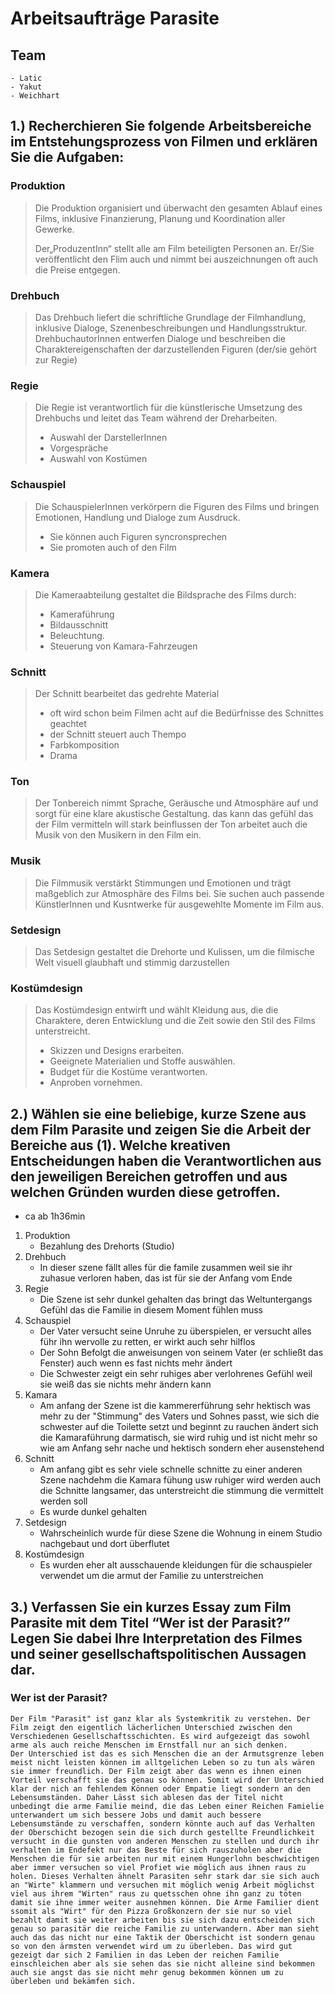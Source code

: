 # Arbeitsaufträge Parasite

## Team
    - Latic
    - Yakut
    - Weichhart

## 1.) Recherchieren Sie folgende Arbeitsbereiche im Entstehungsprozess von Filmen und erklären Sie die Aufgaben:

### Produktion

> Die Produktion organisiert und überwacht den gesamten Ablauf eines  Films, inklusive Finanzierung, Planung und Koordination aller Gewerke.
>
> Der„ProduzentInn“ stellt alle am Film beteiligten Personen an.
> Er/Sie veröffentlicht den Flim auch und nimmt bei auszeichnungen oft auch die Preise entgegen.

### Drehbuch

> Das Drehbuch liefert die schriftliche Grundlage der Filmhandlung, inklusive Dialoge, Szenenbeschreibungen und Handlungsstruktur.
> DrehbuchautorInnen entwerfen Dialoge und beschreiben die Charaktereigenschaften der darzustellenden Figuren (der/sie gehört zur Regie)

### Regie

> Die Regie ist verantwortlich für die künstlerische Umsetzung des Drehbuchs und leitet das Team während der Dreharbeiten.
>
> - Auswahl der DarstellerInnen
> - Vorgespräche
> - Auswahl von Kostümen

### Schauspiel

> Die SchauspielerInnen verkörpern die Figuren des Films und bringen Emotionen, Handlung und Dialoge zum Ausdruck.
>
> - Sie können auch Figuren syncronsprechen
> - Sie promoten auch of den Film

### Kamera

> Die Kameraabteilung gestaltet die Bildsprache des Films durch:
>
> - Kameraführung
> - Bildausschnitt
> - Beleuchtung.
> - Steuerung von Kamara-Fahrzeugen

### Schnitt

> Der Schnitt bearbeitet das gedrehte Material
>
> - oft wird schon beim Filmen acht auf die Bedürfnisse des Schnittes geachtet
> - der Schnitt steuert auch Thempo
> - Farbkomposition
> - Drama

### Ton

> Der Tonbereich nimmt Sprache, Geräusche und Atmosphäre auf und sorgt für eine klare akustische Gestaltung.
> das kann das gefühl das der Film vermitteln will stark beinflussen
> der Ton arbeitet auch die Musik von den Musikern in den Film ein. 

### Musik

> Die Filmmusik verstärkt Stimmungen und Emotionen und trägt maßgeblich zur Atmosphäre des Films bei. Sie suchen auch passende KünstlerInnen und Kusntwerke für ausgewehlte Momente im Film aus.

### Setdesign

> Das Setdesign gestaltet die Drehorte und Kulissen, um die filmische Welt visuell glaubhaft und stimmig darzustellen

### Kostümdesign

> Das Kostümdesign entwirft und wählt Kleidung aus, die die Charaktere, deren Entwicklung und die Zeit sowie den Stil des Films unterstreicht.
>
> - Skizzen und Designs erarbeiten.
> - Geeignete Materialien und Stoffe auswählen.
> - Budget für die Kostüme verantworten.
> - Anproben vornehmen.

## 2.) Wählen sie eine beliebige, kurze Szene aus dem Film Parasite und zeigen Sie die Arbeit der Bereiche aus (1). Welche kreativen Entscheidungen haben die Verantwortlichen aus den jeweiligen Bereichen getroffen und aus welchen Gründen wurden diese getroffen.

- ca ab 1h36min

1) Produktion
    - Bezahlung des Drehorts (Studio)
2) Drehbuch
    - In dieser szene fällt alles für die famile zusammen weil sie ihr zuhasue verloren haben, das ist für sie der Anfang vom Ende
3) Regie
    - Die Szene ist sehr dunkel gehalten das bringt das Weltuntergangs Gefühl das die Familie in diesem Moment fühlen muss
4) Schauspiel
    - Der Vater versucht seine Unruhe zu überspielen, er versucht alles führ ihn wervolle zu retten, er wirkt auch sehr hilflos
    - Der Sohn Befolgt die anweisungen von seinem Vater (er schließt das Fenster) auch wenn es fast nichts mehr ändert
    - Die Schwester zeigt ein sehr ruhiges aber verlohrenes Gefühl weil sie weiß das sie nichts mehr ändern kann
5) Kamara
    - Am anfang der Szene ist die kammererführung sehr hektisch was mehr zu der "Stimmung" des Vaters und Sohnes passt, wie sich die schwester auf die Toilette setzt und beginnt zu rauchen ändert sich die Kamaraführung darmatisch, sie wird ruhig und ist nicht mehr so wie am Anfang sehr nache und hektisch sondern eher ausenstehend
6) Schnitt
    - Am anfang gibt es sehr viele schnelle schnitte zu einer anderen Szene nachdehm die Kamara fühung usw ruhiger wird werden auch die Schnitte langsamer, das unterstreicht die stimmung die vermittelt werden soll
    - Es wurde dunkel gehalten
7) Setdesign
    - Wahrscheinlich wurde für diese Szene die Wohnung in einem Studio nachgebaut und dort überflutet
8) Kostümdesign
    - Es wurden eher alt ausschauende kleidungen für die schauspieler verwendet um die armut der Familie zu unterstreichen

## 3.) Verfassen Sie ein kurzes Essay zum Film Parasite mit dem Titel “Wer ist der Parasit?” Legen Sie dabei Ihre Interpretation des Filmes und seiner gesellschaftspolitischen Aussagen dar.

### Wer ist der Parasit?

```
Der Film "Parasit" ist ganz klar als Systemkritik zu verstehen. Der Film zeigt den eigentlich lächerlichen Unterschied zwischen den Verschiedenen Gesellschaftsschichten. Es wird aufgezeigt das sowohl arme als auch reiche Menschen im Ernstfall nur an sich denken.
Der Unterschied ist das es sich Menschen die an der Armutsgrenze leben meist nicht leisten können im alltgelichen Leben so zu tun als wären sie immer freundlich. Der Film zeigt aber das wenn es ihnen einen Vorteil verschafft sie das genau so können. Somit wird der Unterschied klar der nich an fehlendem Können oder Empatie liegt sondern an den Lebensumständen. Daher Lässt sich ablesen das der Titel nicht unbedingt die arme Familie meind, die das Leben einer Reichen Famielie unterwandert um sich bessere Jobs und damit auch bessere Lebensumstände zu verschaffen, sondern könnte auch auf das Verhalten der Oberschicht bezogen sein die sich durch gestellte Freundlichkeit versucht in die gunsten von anderen Menschen zu stellen und durch ihr verhalten im Endefekt nur das Beste für sich rauszuholen aber die Menschen die für sie arbeiten nur mit einem Hungerlohn beschwichtigen aber immer versuchen so viel Profiet wie möglich aus ihnen raus zu holen. Dieses Verhalten ähnelt Parasiten sehr stark dar sie sich auch an "Wirte" klammern und versuchen mit möglich wenig Arbeit möglichst viel aus ihrem "Wirten" raus zu quetsschen ohne ihn ganz zu töten damit sie ihne immer weiter ausnehmen können. Die Arme Familier dient ssomit als "Wirt" für den Pizza Großkonzern der sie nur so viel bezahlt damit sie weiter arbeiten bis sie sich dazu entscheiden sich genau so parasitär die reiche Familie zu unterwandern. Aber man sieht auch das das nicht nur eine Taktik der Oberschicht ist sondern genau so von den ärmsten verwendet wird um zu überleben. Das wird gut gezeigt dar sich 2 Familien in das Leben der reichen Familie einschleichen aber als sie sehen das sie nicht alleine sind bekommen auch sie angst das sie nicht mehr genug bekommen können um zu überleben und bekämfen sich.

```
